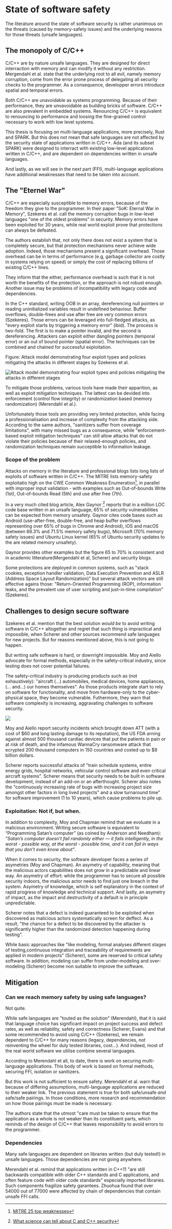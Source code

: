 # State of software safety

The literature around the state of software security is rather unanimous on the threats (caused by memory-safety issues) and the underlying reasons for those threats (unsafe languages). 

## The monopoly of C/C++

C/C++ are by nature unsafe languages. They are designed for direct interraction with memory and can modify it without any restriction. Mergendahl et al. state that the underlying root to all evil, namely memory corruption, come from the error prone process  of delegating all security checks to the programmer. As a consequence, developper errors introduce spatial and temporal errors.

Both C/C++ are unavoidable as systems programming. Because of their performance, they are unvavoidable as building bricks of software. C/C++ are also prevalent in embedded systems. Renouncing C/C++ is equivalent to renouncing to performance and loosing the fine-grained control necessary to work with low level systems.

This thesis is focusing on multi-language applications, more precisely, Rust and SPARK. But this does not mean that safe languages are not affected by the security state of applications written in C/C++. Ada (and its subset SPARK) were designed to interract with existing low-level applications written in C/C++, and are dependent on dependencies written in unsafe languages. 

And lastly, as we will see in the next part (FFI), multi-language applications have additional weaknesses that need to be taken into account.

## The "Eternel War"

C/C++ are especially susceptible to memory errors, because of the freedom they give to the programmer. In their paper "SoK: Eternal War in Memory", Szekeres et al. call the memory corruption bugs in low-level languages "one of the oldest problems" in security. Memory errors have been exploited for 30 years, while real world exploit prove that protections can always be defeated. 

The authors establish that, not only there does not exist a system that is completely secure, but that protection mechanisms never achieve wide adoption. Indeed, those mechanisms present a significant overhead. Those overhead can be in terms of performance (e.g, garbage collector are costly in systems relying on speed) or simply the cost of replacing billions of existing C/C++ lines. 

They inform that the either, performance overhead is such that it is not worth the benefits of the protection, or the approach is not robust enough. Another issue may be problems of incompatibility with legacy code and dependencies.


In the C++ standard, writing OOB in an array, dereferencing null pointers or reading uninitialized variables result in undefined behaviour. Buffer overflows, double-frees and use after free are very common errors (Szekeres). Those errors can be leveraged into full-fledged attacks, as "every exploit starts by triggering a memory error" (ibid). The process is two-fold. The first is to make a pointer invalid, and the second is dereferencing. Attackers can exploit either dangling pointers (temporal error) or an out of bound pointer (spatial error). The techniques can be combined and chained for successful exploitation.

Figure: Attack model demonstrating four exploit types and policies mitigating the attacks in different stages by Szekeres et al.

![Attack model demonstrating four exploit types and policies mitigating the attacks in different stages](../Appendix/sok.png)

To mitigate those problems, various tools have made their apparition, as well as exploit mitigation techniques. The lattest can be devided into enforcement (control flow integrity) or randomization based (memory randomization) (Merendahl et al.). 


Unfortunately those tools are providing very limited protection, while facing a professionalisation and increase of complexity from the attacking side. According to the same authors, "sanitizers suffer from coverage limitations", with many missed bugs as a consequence, while "enforcement-based exploit mitigation techniques" can still allow attacks that do not violate their policies because of their relaxed-enough policies, and randomization techniques remain succeptible to information leakage.


### Scope of the problem

Attacks on memory in the literature and professional blogs lists long lists of exploits of software written in C/C++. The MITRE lists memory-safety exploitatio high on the CWE Common Weakness Enumeration[^1], in parallel with improper input validation  - with examples such as	Out-of-bounds Write (1st), Out-of-bounds Read (5th) and use after free (7th).


In a very much cited blog article, Alex Gaynor [^2] reports that in a million LOC code base written in an unsafe language, 65% of security vulnerabilities can be expected from memory unsafety.
Gaynor cites code bases such as Android (use-after-free, double-free, and heap buffer overflows representing over 65% of bugs in Chrome and Android), iOS and macOS (between 66.3% and 71.5% memory safety bugs), Microsoft (70%  memory safety issues) and Ubuntu Linux kernel (65% of Ubuntu security updates to the are related memory unsafety).

Gaynor provides other examples but the figure 65 to 70% is consistent and in academic litterature(Mergendahl et al, Scherer) and security blogs.

Some protections are deployed in common systems, such as "stack cookies, exception handler validation, Data Execution Prevention and ASLR (Address Space Layout Randomization)" but several attack vectors are still effective agains those: "Return-Oriented Programming (ROP), information leaks, and the prevalent use of user scripting and just-in-time compilation" (Szekeres). 
## Challenges to design secure software

Szekeres et al. mention that the best solution *would be* to avoid writing software in C/C++ altogether and regret that such thing is impractical and impossible, when Scherer and other sources recommend safe languages for new projects. But for reasons mentioned above, this is not going to happen.

But writing safe software is hard, or downright impossible. Moy and Aiello advocate for formal methods, especially in the safety-critical industry, since testing does not cover potential failures.

The safety-critical industry is producing products such as (not exhaustively): "aircraft (...) automobiles, medical devices, home appliances, (... and...) our homes themselves". As those products integrate start to rely on software for functionality, and move from hardware-only to the cyber-physical space, they become vulnerable. Futhermore, they warn that software complexity is increasing, aggravating challenges to software security.


![](../Appendix/complexity.png)


Moy and Aiello report security incidents which brought down ATT (with a cost of $60 and long lasting damage to its reputation), the US FDA arning against almost 500 thousand cardiac devices that put the patients in pain or at risk of death, and the infamous WannaCry ransomware attack that ecrypted 200 thousand computers in 150 countries and costed up to $8 billion dollars.

Scherer reports successful attacks of "train schedule systems, entire energy grids, hospital networks, vehicular control software and even critical aircraft systems". Scherer means that security needs to be built in software development, instead of an add-on or an afterthought. Scherer also notes the "continuously increasing rate of bugs with increasing project size amongst other factors in long lived projects" and a slow turnaround time" for software improvement (1 to 10 years), which cause problems to pile up.

### Exploitation: Not if, but when.

In addition to complexity, Moy and Chapman remind that we evoluate in a malicious environment. Writing secure software is equivalent to “Programming Satan’s computer” (as coined by Anderson and Needham): *"Satan’s computer doesn’t fail randomly either — it fails intelligently, in the worst - possible way, at the worst - possible time, and it can fail in ways that you don’t even know about"*. 

When it comes to security, the software developer faces a series of asymetries (Moy and Chapman). An asymetry of capability, meaning that the malicious actors capabilities does not grow in a predictable and linear way. An asymetry of effort: while the programmer has to secure all possible security indoors, the malicious actor needs to find just one breach in the system. Asymetry of knowledge, which is self explanatory in the context of rapid progress of knowledge and technical support. And lastly, an asymetry of impact, as the impact and destructivity of a default is in principle unpredictable. 

Scherer notes that a defect is indeed guaranteed to be exploited when discovered as malicious actors systematically screen for deffect. As a result, "the chance for a defect to be discovered by the attacker is significantly higher than the randomized detection happening during testing".

While basic approaches like "like modeling, formal analyses different stages of testing,continuous integration and traceability of requirements are applied in modern projects" (Scherer), some are reserved to critical safety software. In addition, modeling can suffer from under-modeling and over-modeling (Scherer) become non suitable to improve the software.

## Mitigation
### Can we reach memory safety by using safe languages?

Not quite. 

While safe languages are "touted as the solution" (Merendahl), that it is said that language choice has significant impact on project success and defect rates, as well as reliability, safety and correctness (Scherer, Evans) and that some recommended to avoid using C/C++ (Szekeres), we remain dependent to C/C++ for many reasons (legacy, dependencies, not reinventing the wheel for duly tested libraries, cost...). And indeed, most of the real world software we utilise combine several languages.

According to Merendahl et all, to date, there is work on securing multi-language applications. This body of work is based on formal methods, securing FFI, isolation or sanitizers. 

But this work is not sufficient to ensure safety. Merendahl et al. warn that because of differing assumptions, multi-language applications are reduced to their weaker link. The previous statement is true for both safe/unsafe *and* safe/safe pairings. In those conditions, more research and recommendation on how those pairings must be made is necessary.

The authors state that the utmost "care must be taken to ensure that the application as a whole is not weaker than its constituent parts, which reminds of the design of C/C++ that leaves responsibility to avoid errors to the programmer. 

### Dependencies

Many safe languages are dependent on libraries written (but duly tested!) in unsafe languages. Those dependencies are not going anywhere.

Merendahl et al. remind that applications written in C++11 "are still backwards compatible with older C++ standards and C applications, and often feature code with older code standards" especially imported libraries. Such components fragilize safety garantees. Zhuohua found that over 54000 out of 77000 were affected by chain of dependencies that contain unsafe FFI calls.

[^1]: [MITRE 25 top weaknesses](https://cwe.mitre.org/top25/archive/2022/2022_cwe_top25.html#cwe_top_25)
[^2]: [What science can tell about C and C++ security](https://alexgaynor.net/2020/may/27/science-on-memory-unsafety-and-security/)